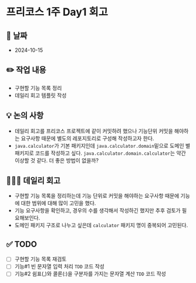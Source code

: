 # 프리코스 1주 Day1 회고

## 📅 날짜 
+ 2024-10-15 

## ✏️ 작업 내용
+ 구현할 기능 목록 정리
+ 데일리 회고 템플릿 작성

## 💡 논의 사항
+ 데일리 회고를 프리코스 프로젝트에 같이 커밋하려 했으나 기능단위 커밋을 해야하는 요구사항 때문에 별도의 레포지토리로 구성해 작성하고자 한다.
+ `java.calculator`가 기본 패키지인데 `java.calculator.domain`밑으로 도메인 별 패키지로 코드를 작성하고 싶다. 
`java.calculator.domain.calculator`는 약간 이상할 것 같다. 더 좋은 방법이 없을까?

## 🧑🏻‍💻 데일리 회고 
+ 구현할 기능 목록을 정리하는데 기능 단위로 커밋을 해야하는 요구사항 때문에 기능에 대한 범위에 대해 많이 고민을 했다.
+ 기능 요구사항을 확인하고, 경우의 수를 생각해서 작성하긴 했지만 추후 검토가 필요해보인다.  
+ 도메인 패키지 구조로 나누고 싶은데 `calculator` 패키지 명이 중복되어 고민된다. 

## ✅ TODO
- [ ] 구현할 기능 목록 재검토
- [ ] 기능#1 빈 문자열 입력 처리 `TDD` 코드 작성
- [ ] 기능#2 쉼표(,)와 콜론(:)을 구분자를 가지는 문자열 계산 `TDD` 코드 작성